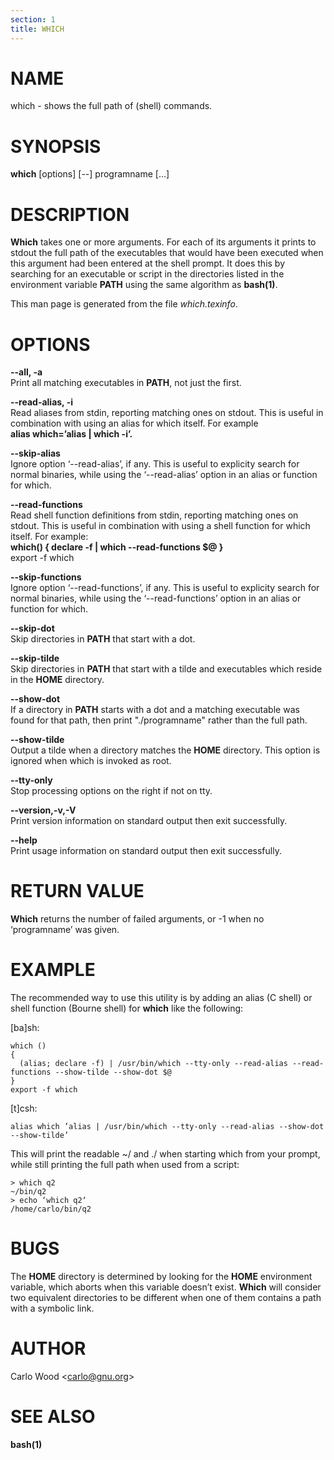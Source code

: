 ```yaml
---
section: 1
title: WHICH
---
```


# NAME

which - shows the full path of (shell) commands.

# SYNOPSIS

**which** \[options\] \[--\] programname \[...\]

# DESCRIPTION

**Which** takes one or more arguments. For each of its arguments it
prints to stdout the full path of the executables that would have been
executed when this argument had been entered at the shell prompt. It
does this by searching for an executable or script in the directories
listed in the environment variable **PATH** using the same algorithm as
**bash(1)**.

This man page is generated from the file *which.texinfo*.

# OPTIONS

**--all, **-a****  
Print all matching executables in **PATH**, not just the first.

**--read-alias, **-i****  
Read aliases from stdin, reporting matching ones on stdout. This is
useful in combination with using an alias for which itself. For
example  
**alias which=’alias \| which -i’.**

**--skip-alias**  
Ignore option ‘--read-alias’, if any. This is useful to explicity search
for normal binaries, while using the ‘--read-alias’ option in an alias
or function for which.

**--read-functions**  
Read shell function definitions from stdin, reporting matching ones on
stdout. This is useful in combination with using a shell function for
which itself. For example:  
**which() { declare -f \| which --read-functions $@ }**  
export -f which

**--skip-functions**  
Ignore option ‘--read-functions’, if any. This is useful to explicity
search for normal binaries, while using the ‘--read-functions’ option in
an alias or function for which.

**--skip-dot**  
Skip directories in **PATH** that start with a dot.

**--skip-tilde**  
Skip directories in **PATH** that start with a tilde and executables
which reside in the **HOME** directory.

**--show-dot**  
If a directory in **PATH** starts with a dot and a matching executable
was found for that path, then print "./programname" rather than the full
path.

**--show-tilde**  
Output a tilde when a directory matches the **HOME** directory. This
option is ignored when which is invoked as root.

**--tty-only**  
Stop processing options on the right if not on tty.

**--version,-v,-V**  
Print version information on standard output then exit successfully.

**--help**  
Print usage information on standard output then exit successfully.

# RETURN VALUE

**Which** returns the number of failed arguments, or -1 when no
‘programname’ was given.

# EXAMPLE

The recommended way to use this utility is by adding an alias (C shell)
or shell function (Bourne shell) for **which** like the following:

\[ba\]sh:

    which ()
    {
      (alias; declare -f) | /usr/bin/which --tty-only --read-alias --read-functions --show-tilde --show-dot $@
    }
    export -f which

\[t\]csh:

    alias which ’alias | /usr/bin/which --tty-only --read-alias --show-dot --show-tilde’

This will print the readable \~/ and ./ when starting which from your
prompt, while still printing the full path when used from a script:

    > which q2
    ~/bin/q2
    > echo ‘which q2‘
    /home/carlo/bin/q2

# BUGS

The **HOME** directory is determined by looking for the **HOME**
environment variable, which aborts when this variable doesn’t exist.
**Which** will consider two equivalent directories to be different when
one of them contains a path with a symbolic link.

# AUTHOR

Carlo Wood \<carlo@gnu.org>

# SEE ALSO

**bash(1)**
